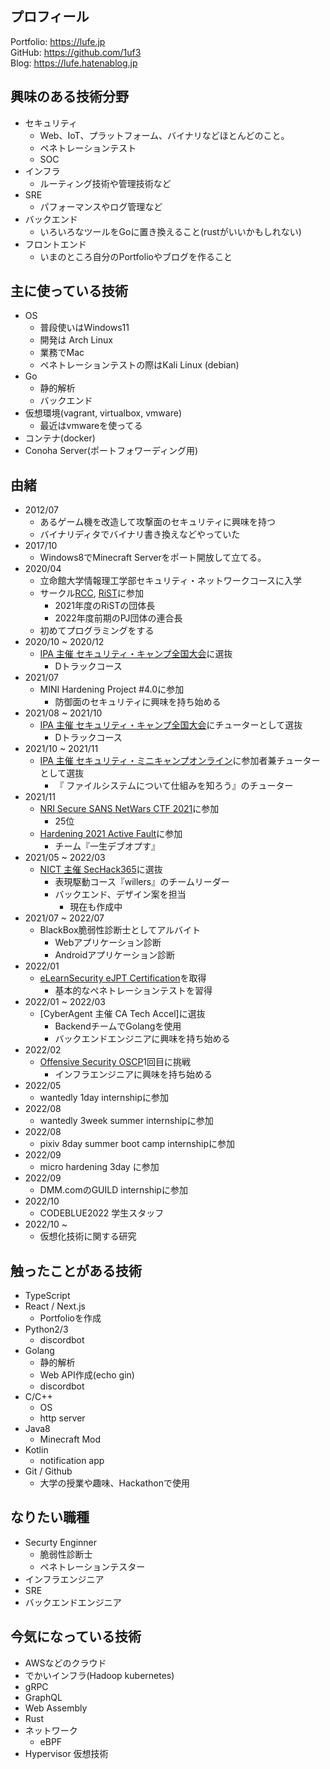 ## プロフィール
Portfolio: https://lufe.jp  
GitHub: https://github.com/1uf3  
Blog: https://lufe.hatenablog.jp  

## 興味のある技術分野

- セキュリティ
	- Web、IoT、プラットフォーム、バイナリなどほとんどのこと。 
	- ペネトレーションテスト
	- SOC
- インフラ
	- ルーティング技術や管理技術など
- SRE
	- パフォーマンスやログ管理など
- バックエンド
	- いろいろなツールをGoに置き換えること(rustがいいかもしれない)
- フロントエンド 
	- いまのところ自分のPortfolioやブログを作ること

## 主に使っている技術

- OS
  - 普段使いはWindows11
  - 開発は Arch Linux
  - 業務でMac
  - ペネトレーションテストの際はKali Linux (debian)
- Go
  - 静的解析
  - バックエンド 
- 仮想環境(vagrant, virtualbox, vmware)
	- 最近はvmwareを使ってる
- コンテナ(docker) 
- Conoha Server(ポートフォワーディング用)

## 由緒

- 2012/07
	- あるゲーム機を改造して攻撃面のセキュリティに興味を持つ 
	- バイナリディタでバイナリ書き換えなどやっていた
- 2017/10
	- Windows8でMinecraft Serverをポート開放して立てる。
- 2020/04
	- 立命館大学情報理工学部セキュリティ・ネットワークコースに入学
	- サークル[RCC](http://www.rcc.ritsumei.ac.jp/), [RiST](https://risec.github.io/)に参加
		- 2021年度のRiSTの団体長
		- 2022年度前期のPJ団体の連合長
	- 初めてプログラミングをする
- 2020/10 ~ 2020/12
	- [IPA 主催 セキュリティ・キャンプ全国大会](https://www.ipa.go.jp/jinzai/camp/index.html)に選抜
		- Dトラックコース
- 2021/07
	- MINI Hardening Project #4.0に参加
		- 防御面のセキュリティに興味を持ち始める
- 2021/08 ~ 2021/10
	- [IPA 主催 セキュリティ・キャンプ全国大会](https://www.ipa.go.jp/jinzai/camp/index.html)にチューターとして選抜
		- Dトラックコース
- 2021/10 ~ 2021/11
	- [IPA 主催 セキュリティ・ミニキャンプオンライン](https://www.security-camp.or.jp/minicamp/online2021.html)に参加者兼チューターとして選抜
		- 『 ファイルシステムについて仕組みを知ろう』のチューター
- 2021/11
	- [NRI Secure SANS NetWars CTF 2021](https://www.nri-secure.co.jp/event/2021/netwars)に参加
		- 25位
	- [Hardening 2021 Active Fault](https://wasforum.jp/2021/09/release-hardening-2021-active-fault/)に参加
		- チーム『一生デブオプす』
- 2021/05 ~ 2022/03
	- [NICT 主催 SecHack365](https://sechack365.nict.go.jp/)に選抜
		- 表現駆動コース『willers』のチームリーダー
		- バックエンド、デザイン案を担当
			- 現在も作成中
- 2021/07 ~ 2022/07
	- BlackBox脆弱性診断士としてアルバイト
		- Webアプリケーション診断
		- Androidアプリケーション診断
- 2022/01
	- [eLearnSecurity eJPT Certification](https://elearnsecurity.com/product/ejpt-certification/)を取得
		- 基本的なペネトレーションテストを習得
- 2022/01 ~ 2022/03
	- [CyberAgent 主催 CA Tech Accel]に選抜
		- BackendチームでGolangを使用
		- バックエンドエンジニアに興味を持ち始める
- 2022/02
	- [Offensive Security OSCP](https://www.offensive-security.com/pwk-oscp/)1回目に挑戦
		- インフラエンジニアに興味を持ち始める
- 2022/05
	- wantedly 1day internshipに参加
- 2022/08
	- wantedly 3week summer internshipに参加	
- 2022/08
	- pixiv 8day summer boot camp internshipに参加
- 2022/09
	- micro hardening 3day に参加
- 2022/09
	- DMM.comのGUILD internshipに参加   
- 2022/10 
	- CODEBLUE2022 学生スタッフ
- 2022/10 ~
	- 仮想化技術に関する研究

## 触ったことがある技術

- TypeScript
- React / Next.js
	- Portfolioを作成
- Python2/3
	- discordbot 
- Golang
	- 静的解析
	- Web API作成(echo gin)
	- discordbot
- C/C++
	- OS
	- http server
- Java8
	- Minecraft Mod
- Kotlin
	- notification app
- Git / Github
	- 大学の授業や趣味、Hackathonで使用


## なりたい職種

- Securty Enginner
	- 脆弱性診断士
	- ペネトレーションテスター
- インフラエンジニア
- SRE
- バックエンドエンジニア

## 今気になっている技術

- AWSなどのクラウド
- でかいインフラ(Hadoop kubernetes)
- gRPC
- GraphQL
- Web Assembly
- Rust
- ネットワーク
	- eBPF
- Hypervisor 仮想技術
